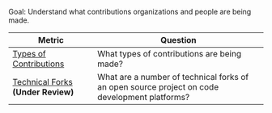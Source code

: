 
Goal: Understand what contributions organizations and people are being made.


Metric | Question
--- | ---
[Types of Contributions](types-of-contributions.md) | What types of contributions are being made?
[Technical Forks](technical-fork.md) **(Under Review)**| What are a number of technical forks of an open source project on code development platforms?
